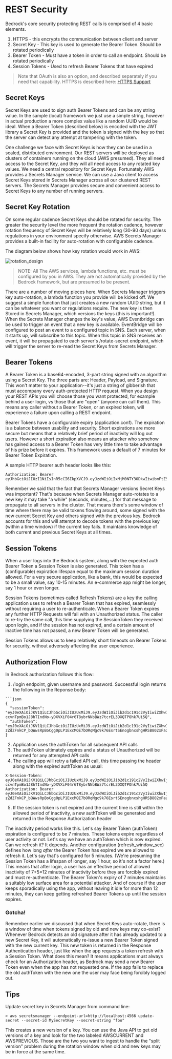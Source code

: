 
# REST Security

Bedrock's core security protecting REST calls is comprised of 4 basic elements. 

1) HTTPS - this encrypts the communication between client and server
2) Secret Key - This key is used to generate the Bearer Token. Should be rotated periodically
3) Bearer Token - Must have a token in order to call an endpoint. Should be rotated periodically
4) Session Tokens - Used to refresh Bearer Tokens that have expired

>Note that OAuth is also an option, and described separately if you need that capability.
HTTPS is described here: [HTTPS Support](docs/https.md)

## Secret Keys
Secret Keys are used to sign auth Bearer Tokens and can be any string value. In the sample (local) framework 
we just use a simple string, however in actual production a more complex value like a random UUID would 
be ideal. When a Bearer Token (described below) is encoded with the JWT library a Secret Key is provided
and the token is signed with the key so that the server can detect any attempt at tampering with the token.

One challenge we face with Secret Keys is how they can be used in a scaled, distributed environment.
Our REST servers will be deployed as clusters of containers running on the cloud (AWS presumed). They all need
access to the Secret Key, and they will all need access to any rotated key values. We need a central repository
for Secret Keys. Fortunately AWS provides a Secrets Manager service. We can use a Java client to access 
Secret Keys stored in Secrets Manager across all our clustered REST servers. The Secrets Manager provides
secure and convenient access to Secret Keys to any number of running servers.


## Secret Key Rotation
On some regular cadence Secret Keys should be rotated for security. The greater the security level the more frequent 
the rotation cadence, however rotation frequency of Secret Keys will be relatively long (30-90 days) unless
regulations in your environment specify otherwise. AWS Secrets Manager provides a built-in facility for auto-rotation with configurable cadence. 

The diagram below shows how key rotation would work in AWS:

![rotation_design](./REST_Secret_Key.png)

>NOTE: All The AWS services, lambda functions, etc. must be configured by you in AWS. They are not automatically provided by the Bedrock framework, but are presumed to be present.

There are a number of moving pieces here. When Secrets Manager triggers key auto-rotation, a lambda function you
provide will be kicked off. We suggest a simple function that just creates a new random UUID string, but it can
be whatever you want or regulations require. The new key is then Stored in Secrets Manager, which versions
the keys (this is important!). When the Secrets Manager changes the key's value, AWS Eventbridge can be used to 
trigger an event that a new key is available. EventBridge will be configured to post an event to a configured
topic in SNS. Each server, when it starts up, will subscribe to this topic. When this topic in SNS receives an event,
it will be propagated to each server's /rotate-secret endpoint, which will trigger the server to re-read the
Secret Keys from Secrets Manager. 

## Bearer Tokens
A Bearer Token is a base64-encoded, 3-part string signed with an algorithm using a Secret Key.  The three parts
are: Header, Payload, and Signature. This won't matter to your application--it's just a string of gibberish that 
must accompany every auth-protected HTTP request. When you design your REST APIs you will choose those 
you want protected, for example behind a user login, vs those that are "open" (anyone can call them). This means any 
caller without a Bearer Token, or an expired token, will experience a failure upon calling a REST endpoint.

Bearer Tokens have a configurable expiry (application.conf). The expiration is a balance between usability 
and security.  Short expirations are more secure but means that a relatively brief period of inactivity will log 
out users. However a short expiration also means an attacker who somehow has gained access to a Bearer 
Token has very little time to take advantage of his prize before it expires. This framework uses a default of 7 
minutes for Bearer Token Expiration. 

A sample HTTP bearer auth header looks like this:
```
Authorization: Bearer eyJhbGciOiJIUzI1NiIsInR5cCI6IkpXVCJ9.eyJzdWIiOiIxMjM0NTY3ODkwIiwibmFtZSI6IkpvaG4gRG9lIiwiYWRtaW4iOnRydWV9.SflKxwRJSMeKKF2QT4fwpMeJf36POk6yJV_adQssw5c
```

Remember we said that the fact that Secrets Manager versions Secret Keys was important? That's because
when Secrets Manager auto-rotates to a new key it may take "a while" (seconds, minutes,...) for that message
to propagate to all servers in the cluster. That means there's some window of time where there may be valid
tokens flowing around, some signed with the new current Secret Key and others signed with the previous key.
Bedrock accounts for this and will attempt to decode tokens with the previous key (within a time window) if
the current key fails. It maintains knowledge of both current and previous Secret Keys at all times.

## Session Tokens
When a user logs into the Bedrock system, along with the expected auth Bearer Token a Session Token is also
generated. This token has a (configurable) expiration lifespan equal to the maximum session duration allowed.
For a very secure application, like a bank, this would be expected to be a small value, say 10-15 minutes. An 
e-commerce app might be longer, say 1 hour or even longer.

Session Tokens (sometimes called Refresh Tokens) are a key the calling application uses to refresh a Bearer Token that 
has expired, seamlessly without requiring a user to re-authenticate. When a Bearer Token expires any further 
HTTP Requests will fail with an Unauthorized status. The caller to re-try the same call, this time supplying 
the SessionToken they received upon login, and if the session has not expired, and a certain amount of 
inactive time has not passed, a new Bearer Token will be generated.

Session Tokens allows us to keep relatively short timeouts on Bearer Tokens for security, without adversely
affecting the user experience.

## Authorization Flow
In Bedrock authorization follows this flow:

1. /login endpoint, given username and password.  Successful login returns the following in the Reponse body:
```
```json
{
  "sessionToken": "eyJ0eXAiOiJKV1QiLCJhbGciOiJIUzUxMiJ9.eyJzdWIiOiJib2d1c191c2VyIiwiZXhwIjoxNzM2ODc3OTgwLCJpYXQiOjE3MzY4NzA3ODB9.KQobpopJvyhLLXCkvgC2Z1C-ccvnTpmBo1J8hTIndNo-yDXVXiF04r6T8ybrNNbBWz7tcrEL3DXQTPOhk7Ui5Q",
  "authToken": "eyJ0eXAiOiJKV1QiLCJhbGciOiJIUzUxMiJ9.eyJzdWIiOiJib2d1c191c2VyIiwiZXhwIjoxNzM2ODcxMjAwLCJpYXQiOjE3MzY4NzA3ODB9.xhCp9dW-zZdZFnkCP_bQWwsRpBoCgg0pLP1ExcMQE7bORqMgc9k76EsrtSEnogbnxshgHRSB802xFazjsr4jhg"
}
```
2. Application uses the authToken for all subsequent API calls
3. The authToken ultimately expires and a status of Unauthorized will be returned for any attempted API calls
4. The calling app will retry a failed API call, this time passing the header along with the expired authToken as usual:
```
X-Session-Token: eyJ0eXAiOiJKV1QiLCJhbGciOiJIUzUxMiJ9.eyJzdWIiOiJib2d1c191c2VyIiwiZXhwIjoxNzM2ODc3OTgwLCJpYXQiOjE3MzY4NzA3ODB9.KQobpopJvyhLLXCkvgC2Z1C-ccvnTpmBo1J8hTIndNo-yDXVXiF04r6T8ybrNNbBWz7tcrEL3DXQTPOhk7Ui5Q
Authorization: Bearer eyJ0eXAiOiJKV1QiLCJhbGciOiJIUzUxMiJ9.eyJzdWIiOiJib2d1c191c2VyIiwiZXhwIjoxNzM2ODcxMjAwLCJpYXQiOjE3MzY4NzA3ODB9.xhCp9dW-zZdZFnkCP_bQWwsRpBoCgg0pLP1ExcMQE7bORqMgc9k76EsrtSEnogbnxshgHRSB802xFazjsr4jhg
```
5. If the session token is not expired and the current time is still within the allowed period of inactivity, a new authToken will be generated and returned in the Response Authorization header

The inactivity period works like this. Let's say Bearer Token (authToken) expiration is configured to be 7 minutes. These 
tokens expire regardless of user activity or not. Let's say we have an authToken which is now expired. Can we refresh
it? It depends. Another configuration (refresh_window_sec) defines how long *after* the Bearer Token has expired
we are allowed to refresh it. Let's say that's configured for 5 minutes. (We're presuming the Session Token has a
lifespan of longer, say 1 hour, so it's not a factor here.) This means that after login, a user has an effective period
of allowed inactivity of 7+5=12 minutes of inactivity before they are forcibly expired and must re-authenticate.
The Bearer Token's expiry of 7 minutes maintains a suitably low surface area for a potential attacker. And of course
if the user keeps sporadically using the app, without leaving it idle for more than 12 minutes, they can keep getting
refreshed Bearer Tokens up until the session expires. 

### Gotcha!
Remember earlier we discussed that when Secret Keys auto-rotate, there is a window of time when tokens
signed by old and new keys may co-exist? Whenever Bedrock detects an old signature after it has already
updated to a new Secret Key, it will automatically re-issue a new Bearer Token signed with the new current key.
This new token is returned in the Response Authentication header, just like when the app requests a token
refresh with a Session Token. What does this mean? It means applications must always check for an
Authorization header, as Bedrock may send a new Bearer Token even when the app has not requested one.
If the app fails to replace the old authToken with the new one the user may face being forcibly logged out.

## Tips  

Update secret key in Secrets Manager from command line:

```
> aws secretsmanager --endpoint-url=http://localhost:4566 update-secret --secret-id MySecretKey --secret-string "foo"
```

This creates a new version of a key. You can use the Java API to get old versions of a key and look for the two
labeled AWSCURRENT and AWSPREVIOUS. Those are the two you want to ingest to handle the "split version"
problem during the rotation window when old and new keys may be in force at the same time.